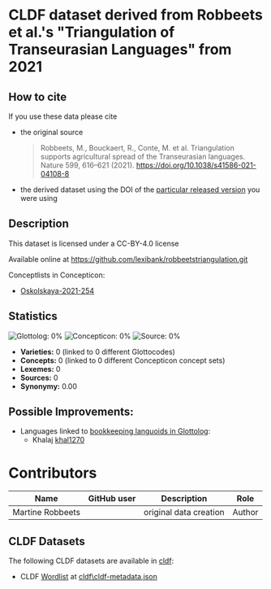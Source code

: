 # CLDF dataset derived from Robbeets et al.'s "Triangulation of Transeurasian Languages" from 2021

## How to cite

If you use these data please cite
- the original source
  > Robbeets, M., Bouckaert, R., Conte, M. et al. Triangulation supports agricultural spread of the Transeurasian languages. Nature 599, 616–621 (2021). https://doi.org/10.1038/s41586-021-04108-8
- the derived dataset using the DOI of the [particular released version](../../releases/) you were using

## Description


This dataset is licensed under a CC-BY-4.0 license

Available online at https://github.com/lexibank/robbeetstriangulation.git


Conceptlists in Concepticon:
- [Oskolskaya-2021-254](https://concepticon.clld.org/contributions/Oskolskaya-2021-254)
## Statistics


![Glottolog: 0%](https://img.shields.io/badge/Glottolog-0%25-red.svg "Glottolog: 0%")
![Concepticon: 0%](https://img.shields.io/badge/Concepticon-0%25-red.svg "Concepticon: 0%")
![Source: 0%](https://img.shields.io/badge/Source-0%25-red.svg "Source: 0%")

- **Varieties:** 0 (linked to 0 different Glottocodes)
- **Concepts:** 0 (linked to 0 different Concepticon concept sets)
- **Lexemes:** 0
- **Sources:** 0
- **Synonymy:** 0.00

## Possible Improvements:

- Languages linked to [bookkeeping languoids in Glottolog](http://glottolog.org/glottolog/glottologinformation#bookkeepinglanguoids):
  - Khalaj [khal1270](http://glottolog.org/resource/languoid/id/khal1270)



# Contributors

Name               | GitHub user | Description | Role
---                | ---         | --- | --- 
Martine Robbeets |   | original data creation | Author 





## CLDF Datasets

The following CLDF datasets are available in [cldf](cldf):

- CLDF [Wordlist](https://github.com/cldf/cldf/tree/master/modules/Wordlist) at [cldf\cldf-metadata.json](cldf\cldf-metadata.json)